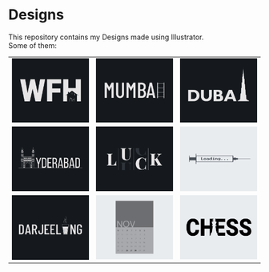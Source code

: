 # Designs
This repository contains my Designs made using Illustrator.<br>
Some of them:<br>
<table>
<tr><td><img src="./2021-01/png/05.01.2021.png"></td><td><img src="./2020-12/png/27.12.2020.png"></td><td><img src="./2020-12/png/14.12.2020.png"></td></tr>
<tr><td><img src="./2020-12/png/20.12.2020.png"></td><td><img src="./2020-12/png/06.12.2020.png"></td><td><img src="./2020-11/png/30.11.2020.png"></td></tr>
<tr><td><img src="./2020-12/png/31.12.2020.png"></td><td><img src="./2020-11/png/26.11.2020.png"></td><td><img src="./2020-11/png/20.11.2020.png"></td></tr>
</table>
